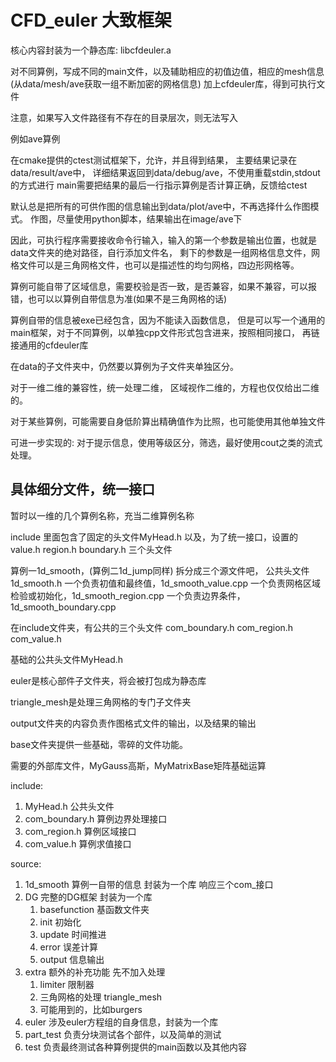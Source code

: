 # CFD_euler 大致框架

核心内容封装为一个静态库: libcfdeuler.a

对不同算例，写成不同的main文件，以及辅助相应的初值边值，相应的mesh信息(从data/mesh/ave获取一组不断加密的网格信息)
加上cfdeuler库，得到可执行文件

注意，如果写入文件路径有不存在的目录层次，则无法写入

例如ave算例

在cmake提供的ctest测试框架下，允许，并且得到结果，
主要结果记录在data/result/ave中，
详细结果返回到data/debug/ave，不使用重载stdin,stdout的方式进行
main需要把结果的最后一行指示算例是否计算正确，反馈给ctest

默认总是把所有的可供作图的信息输出到data/plot/ave中，不再选择什么作图模式。
作图，尽量使用python脚本，结果输出在image/ave下

因此，可执行程序需要接收命令行输入，输入的第一个参数是输出位置，也就是data文件夹的绝对路径，自行添加文件名，
剩下的参数是一组网格信息文件，网格文件可以是三角网格文件，也可以是描述性的均匀网格，四边形网格等。

算例可能自带了区域信息，需要校验是否一致，是否兼容，如果不兼容，可以报错，也可以以算例自带信息为准(如果不是三角网格的话)

算例自带的信息被exe已经包含，因为不能读入函数信息，
但是可以写一个通用的main框架，对于不同算例，以单独cpp文件形式包含进来，按照相同接口，
再链接通用的cfdeuler库

在data的子文件夹中，仍然要以算例为子文件夹单独区分。


对于一维二维的兼容性，统一处理二维，
区域视作二维的，方程也仅仅给出二维的。

对于某些算例，可能需要自身低阶算出精确值作为比照，也可能使用其他单独文件

可进一步实现的:
对于提示信息，使用等级区分，筛选，最好使用cout之类的流式处理。



## 具体细分文件，统一接口

暂时以一维的几个算例名称，充当二维算例名称

include 里面包含了固定的头文件MyHead.h
以及，为了统一接口，设置的value.h region.h boundary.h 三个头文件

算例一1d_smooth，(算例二1d_jump同样)
拆分成三个源文件吧，
公共头文件 1d_smooth.h
一个负责初值和最终值，1d_smooth_value.cpp
一个负责网格区域检验或初始化，1d_smooth_region.cpp
一个负责边界条件，1d_smooth_boundary.cpp

在include文件夹，有公共的三个头文件
com_boundary.h
com_region.h
com_value.h

基础的公共头文件MyHead.h

euler是核心部件子文件夹，将会被打包成为静态库

triangle_mesh是处理三角网格的专门子文件夹

output文件夹的内容负责作图格式文件的输出，以及结果的输出

base文件夹提供一些基础，零碎的文件功能。

需要的外部库文件，MyGauss高斯，MyMatrixBase矩阵基础运算

include:
1. MyHead.h 公共头文件
2. com_boundary.h 算例边界处理接口
3. com_region.h 算例区域接口
4. com_value.h 算例求值接口

source:
1. 1d_smooth 算例一自带的信息 封装为一个库 响应三个com_接口
2. DG 完整的DG框架 封装为一个库
   1. basefunction 基函数文件夹
   2. init 初始化
   3. update 时间推进
   4. error 误差计算
   5. output 信息输出
3. extra 额外的补充功能 先不加入处理
   1. limiter 限制器
   2. 三角网格的处理 triangle_mesh
   3. 可能用到的，比如burgers
4. euler 涉及euler方程组的自身信息，封装为一个库
5. part_test 负责分块测试各个部件，以及简单的测试
6. test 负责最终测试各种算例提供的main函数以及其他内容



